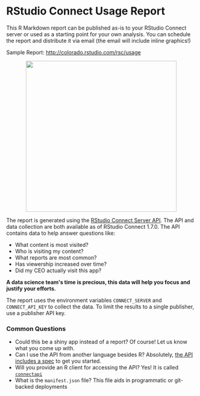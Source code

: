 # RStudio Connect Usage Report

This R Markdown report can be published as-is to your RStudio Connect server or 
used as a starting point for your own analysis. You can schedule the report and 
distribute it via email (the email will include inline graphics!)

Sample Report: http://colorado.rstudio.com/rsc/usage

<center><img src="email-preview.png" width = "400px" height = "400x"></center>

The report is generated using the [RStudio Connect Server
API](https://docs.rstudio.com/connect/api). The API and data collection are both
available as of RStudio Connect 1.7.0. The API contains data to help answer
questions like:

- What content is most visited?
- Who is visiting my content?
- What reports are most common?
- Has viewership increased over time?
- Did my CEO actually visit this app?

**A data science team's time is precious, this data will help you focus and justify your efforts.**

The report uses the environment variables `CONNECT_SERVER` and `CONNECT_API_KEY` to collect the data. To limit the results to a single publisher, use a publisher API key.

### Common Questions

- Could this be a shiny app instead of a report? Of course! Let us know what you come up with.
- Can I use the API from another language besides R? Absolutely, [the API
  includes a spec](https://docs.rstudio.com/connect/api) to get you started.
- Will you provide an R client for accessing the API? Yes! It is called
  [`connectapi`](https://github.com/rstudio/connectapi)
- What is the `manifest.json` file? This file aids in programmatic or git-backed deployments
